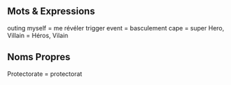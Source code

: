 ## Mots & Expressions

outing myself = me révéler
trigger event = basculement
cape = super
Hero, Villain = Héros, Vilain

## Noms Propres

Protectorate = protectorat
